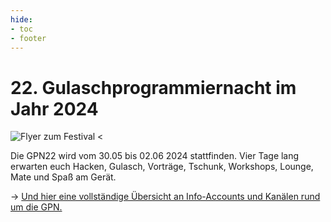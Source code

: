 ```yaml
---
hide:
- toc
- footer
---
```


# 22. Gulaschprogrammiernacht im Jahr 2024 

![Flyer zum Festival <](https://entropia.de/Datei:Gpn22-plakat.png)

Die GPN22 wird vom 30.05 bis 02.06 2024 stattfinden. Vier Tage lang erwarten euch Hacken, Gulasch, Vorträge, Tschunk, Workshops, Lounge, Mate und Spaß am Gerät.

→ [Und hier eine vollständige Übersicht an Info-Accounts und Kanälen rund um die GPN.](https://entropia.de/FederatedGulasch)

